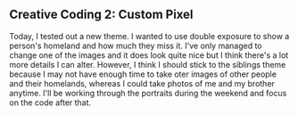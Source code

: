 ## Creative Coding 2: Custom Pixel
Today, I tested out a new theme. I wanted to use double exposure to show a person's homeland and how much they miss it. I've only managed to change one of the images and it does look quite nice but I think there's a lot more details I can alter. However, I think I should stick to the siblings theme because I may not have enough time to take oter images of other people and their homelands, whereas I could take photos of me and my brother anytime. I'll be working through the portraits during the weekend and focus on the code after that. 